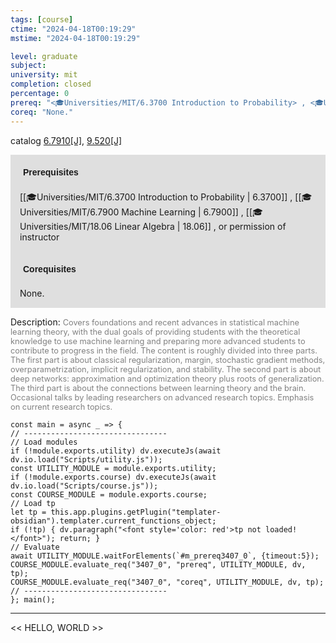 ```yaml
---
tags: [course]
ctime: "2024-04-18T00:19:29"
mstime: "2024-04-18T00:19:29"

level: graduate
subject: 
university: mit
completion: closed
percentage: 0
prereq: "<🎓Universities/MIT/6.3700 Introduction to Probability> , <🎓Universities/MIT/6.7900 Machine Learning> , <🎓Universities/MIT/18.06 Linear Algebra> , or permission of instructor"
coreq: "None."
---
```


catalog [6.7910[J]](http://student.mit.edu/catalog/m6c.html#6.7910), [9.520[J]](http://student.mit.edu/catalog/m9b.html#9.520)

<span style="display: block; padding: 15px; background-color: rgb(100, 100, 100, 0.2);"><font id="m_prereq3407_0" style="display: block; font-family: Arial, sans-serif; font-weight: bold; padding: 5px">Prerequisites</font><br><span id="prereq3407_0">[[🎓Universities/MIT/6.3700 Introduction to Probability | 6.3700]] , [[🎓Universities/MIT/6.7900 Machine Learning | 6.7900]] , [[🎓Universities/MIT/18.06 Linear Algebra | 18.06]] , or permission of instructor</span></span>
<span style="display: block; padding: 15px; background-color: rgb(100, 100, 100, 0.2);"><font id="m_coreq3407_0" style="display: block; font-family: Arial, sans-serif; font-weight: bold; padding: 5px">Corequisites</font><br><span id="coreq3407_0">None.</span></span>

<font style="">Description:</font>
<font style="color: grey; font-size: 0.8rem;">Covers foundations and recent advances in statistical machine learning theory, with the dual goals of providing students with the theoretical knowledge to use machine learning and preparing more advanced students to contribute to progress in the field. The content is roughly divided into three parts. The first part is about classical regularization, margin, stochastic gradient methods, overparametrization, implicit regularization, and stability. The second part is about deep networks: approximation and optimization theory plus roots of generalization. The third part is about the connections between learning theory and the brain. Occasional talks by leading researchers on advanced research topics. Emphasis on current research topics.</font>

```dataviewjs
const main = async _ => {
// --------------------------------
// Load modules
if (!module.exports.utility) dv.executeJs(await dv.io.load("Scripts/utility.js"));
const UTILITY_MODULE = module.exports.utility;
if (!module.exports.course) dv.executeJs(await dv.io.load("Scripts/course.js"));
const COURSE_MODULE = module.exports.course;
// Load tp
let tp = this.app.plugins.getPlugin("templater-obsidian").templater.current_functions_object;
if (!tp) { dv.paragraph("<font style='color: red'>tp not loaded!</font>"); return; }
// Evaluate
await UTILITY_MODULE.waitForElements(`#m_prereq3407_0`, {timeout:5});
COURSE_MODULE.evaluate_req("3407_0", "prereq", UTILITY_MODULE, dv, tp);
COURSE_MODULE.evaluate_req("3407_0", "coreq", UTILITY_MODULE, dv, tp);
// --------------------------------
}; main();
```

---

<< HELLO, WORLD >>
